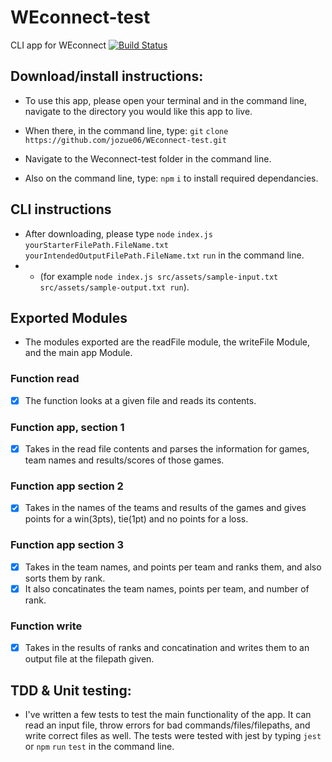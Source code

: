 # WEconnect-test
CLI app for WEconnect
[![Build Status](https://travis-ci.com/jozue06/WEconnect-test.svg?branch=v0.6)](https://travis-ci.com/jozue06/WEconnect-test)

## Download/install instructions:

* To use this app, please open your terminal and in the command line, navigate to the directory you would like this app to live.

* When there, in the command line, type: `git` `clone ` `https://github.com/jozue06/WEconnect-test.git`

* Navigate to the Weconnect-test folder in the command line.

* Also on the command line, type: `npm` `i` to install required dependancies.


## CLI instructions
* After downloading, please type `node` `index.js` `yourStarterFilePath.FileName.txt` `yourIntendedOutputFilePath.FileName.txt` `run` in the command line.
* * (for example `node index.js src/assets/sample-input.txt src/assets/sample-output.txt run`).

## Exported Modules
* The modules exported are the readFile module, the writeFile Module, and the main app Module.

### Function read
- [x] The function looks at a given file and reads its contents.

### Function app, section 1
- [x] Takes in the read file contents and parses the information for games, team names and results/scores of those games.

### Function app section 2
- [x] Takes in the names of the teams and results of the games and gives points for a win(3pts), tie(1pt) and no points for a loss.

###  Function app section 3
- [x] Takes in the team names, and points per team and ranks them,  and also sorts them by rank. 
- [x] It also concatinates the team names, points per team, and number of rank.

###  Function write
- [x] Takes in the results of ranks and concatination and writes them to an output file at the filepath given.

## TDD & Unit testing:

* I've written a few tests to test the main functionality of the app. It can read an input file, throw errors for bad commands/files/filepaths, and write correct files as well. The tests were tested with jest by typing `jest` or `npm` `run` `test` in the command line.
